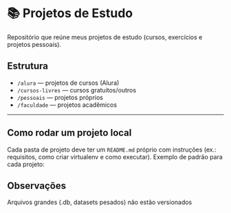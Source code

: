 # 📚 Projetos de Estudo

Repositório que reúne meus projetos de estudo (cursos, exercícios e projetos pessoais).

## Estrutura
- `/alura` — projetos de cursos (Alura)
- `/cursos-livres` — cursos gratuitos/outros
- `/pessoais` — projetos próprios
- `/faculdade` — projetos acadêmicos

---

## Como rodar um projeto local
Cada pasta de projeto deve ter um `README.md` próprio com instruções (ex.: requisitos, como criar virtualenv e como executar). Exemplo de padrão para cada projeto:

## Observações
Arquivos grandes (.db, datasets pesados) não estão versionados 
